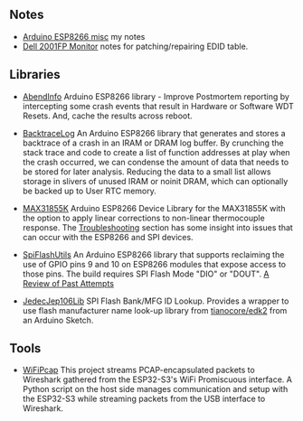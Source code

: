 ## Notes
* [Arduino ESP8266 misc](https://github.com/mhightower83/Arduino-ESP8266-misc/wiki) my notes
* [Dell 2001FP Monitor](https://github.com/mhightower83/misc-bash/wiki/Fix-EDID-on-Dell-2001FP#dell-2001fp) notes for patching/repairing EDID table.
## Libraries

* [AbendInfo](https://github.com/mhightower83/AbendInfo) Arduino ESP8266 library - Improve Postmortem reporting by intercepting some crash events that result in Hardware or Software WDT Resets. And, cache the results across reboot.

* [BacktraceLog](https://github.com/mhightower83/BacktraceLog) An Arduino ESP8266 library that generates and stores a backtrace of a crash in an IRAM or DRAM log buffer. By crunching the stack trace and code to create a list of function addresses at play when the crash occurred, we can condense the amount of data that needs to be stored for later analysis. Reducing the data to a small list allows storage in slivers of unused IRAM or noinit DRAM, which can optionally be backed up to User RTC memory.
* [MAX31855K](https://github.com/mhightower83/MAX31855K) Arduino ESP8266 Device Library for the MAX31855K with the option to apply linear corrections to non-linear thermocouple response. The [Troubleshooting](https://github.com/mhightower83/MAX31855K/wiki/Troubleshooting#troubleshooting) section has some insight into issues that can occur with the ESP8266 and SPI devices.
* [SpiFlashUtils](https://github.com/mhightower83/SpiFlashUtils) An Arduino ESP8266 library that supports reclaiming the use of GPIO pins 9 and 10 on ESP8266 modules that expose access to those pins. The build requires SPI Flash Mode "DIO" or "DOUT". [A Review of Past Attempts](https://github.com/mhightower83/Arduino-ESP8266-misc/wiki/Pins-GPIO9-and-GPIO10#a-review-of-past-attempts)
* [JedecJep106Lib](https://github.com/mhightower83/JedecJep106Lib) SPI Flash Bank/MFG ID Lookup. Provides a wrapper to use flash manufacturer name look-up library from [tianocore/edk2](https://github.com/tianocore/edk2/blob/master/MdePkg/Library/JedecJep106Lib/JedecJep106Lib.c) from an Arduino Sketch. 

<!--   
unable to position at section of the page
   * <a href="https://github.com/mhightower83/MAX31855K/wiki/Troubleshooting#troubleshooting" target="_blank">Troubleshooting</a> sections has some insight on issues that can occur with the ESP8266 and SPI devices.
   * <a href="https://github.com/mhightower83/Arduino-ESP8266-misc/wiki/Pins-GPIO9-and-GPIO10#a-review-of-past-attempts" target="_blank">A Review of Past Attempts</a>
--> 


## Tools
* [WiFiPcap](https://github.com/mhightower83/WiFiPcap) This project streams PCAP-encapsulated packets to Wireshark gathered from the ESP32-S3's WiFi Promiscuous interface. A Python script on the host side manages communication and setup with the ESP32-S3 while streaming packets from the USB interface to Wireshark.


<!--
**mhightower83/mhightower83** is a ✨ _special_ ✨ repository because its `README.md` (this file) appears on your GitHub profile.

Here are some ideas to get you started:

- 🔭 I’m currently working on ...
- 🌱 I’m currently learning ...
- 👯 I’m looking to collaborate on ...
- 🤔 I’m looking for help with ...
- 💬 Ask me about ...
- 📫 How to reach me: ...
- 😄 Pronouns: ...
- ⚡ Fun fact: ...
-->
